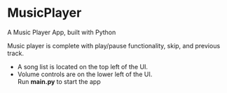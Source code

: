# MusicPlayer
A Music Player App, built with Python

Music player is complete with play/pause functionality, skip, and previous track.
* A song list is located on the top left of the UI.
* Volume controls are on the lower left of the UI.
<br>Run **main.py** to start the app
